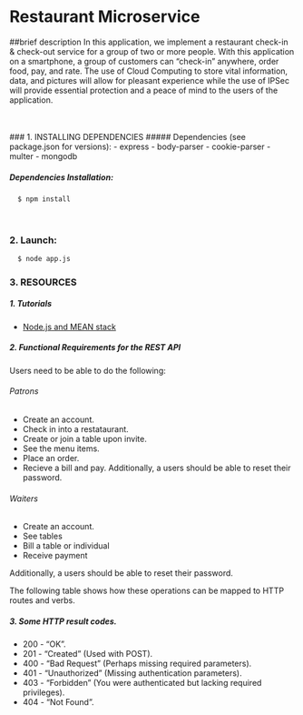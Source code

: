 # Restaurant Microservice

##brief description
In this application, we implement a restaurant check-in & check-out service for a group of two or more people. With this application on a smartphone, a group of customers can “check-in” anywhere, order food, pay, and rate. The use of Cloud Computing to store vital information, data, and pictures will allow for pleasant experience while the use of IPSec will provide essential protection and a peace of mind to the users of the application.

<br /> 
<br /> 
### 1. INSTALLING DEPENDENCIES
##### Dependencies (see package.json for versions):
  - express
  - body-parser
  - cookie-parser
  - multer
  - mongodb

##### Dependencies Installation:
```sh
  $ npm install
```

<br /> 

### 2. Launch:
```sh
  $ node app.js
```

### 3. RESOURCES
##### 1. Tutorials

  - <a href="https://www.mongodb.com/blog/post/building-your-first-application-mongodb-creating-rest-api-using-mean-stack-part-1?jmp=docs&_ga=1.41398059.864639056.1446152580" target="_blank">Node.js and MEAN stack</a>

##### 2. Functional Requirements for the REST API
Users need to be able to do the following:

###### Patrons
  - Create an account.
  - Check in into a restataurant.
  - Create or join a table upon invite.
  - See the menu items.
  - Place an order.
  - Recieve a bill and pay.
Additionally, a users should be able to reset their password.

###### Waiters
  - Create an account.
  - See tables
  - Bill a table or individual
  - Receive payment
  
Additionally, a users should be able to reset their password.

The following table shows how these operations can be mapped to HTTP routes and verbs.

##### 3. Some HTTP result codes. 

  - 200 - “OK”.
  - 201 - “Created” (Used with POST).
  - 400 - “Bad Request” (Perhaps missing required parameters).
  - 401 - “Unauthorized” (Missing authentication parameters).
  - 403 - “Forbidden” (You were authenticated but lacking required privileges).
  - 404 - “Not Found”.
